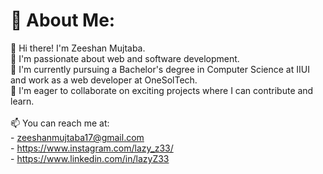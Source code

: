 # 💫 About Me:
👋 Hi there! I'm Zeeshan Mujtaba.<br>👀 I'm passionate about web and software development.<br>🌱 I'm currently pursuing a Bachelor's degree in Computer Science at IIUI and work as a web developer at OneSolTech.<br>💞️ I'm eager to collaborate on exciting projects where I can contribute and learn.<br><br>📫 You can reach me at:<br>- zeeshanmujtaba17@gmail.com<br>- https://www.instagram.com/lazy_z33/<br>- https://www.linkedin.com/in/lazyZ33
